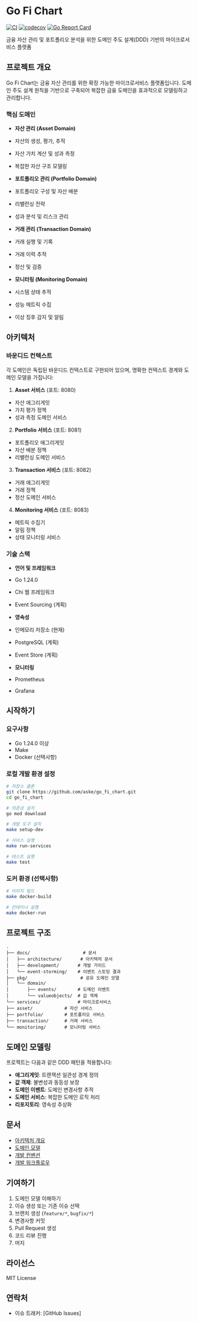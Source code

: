 # Go Fi Chart

[![CI](https://github.com/kimjooyoon/go_fi_chart/actions/workflows/ci.yml/badge.svg?branch=main)](https://github.com/kimjooyoon/go_fi_chart/actions/workflows/ci.yml)
[![codecov](https://codecov.io/gh/kimjooyoon/go_fi_chart/branch/main/graph/badge.svg)](https://codecov.io/gh/kimjooyoon/go_fi_chart)
[![Go Report Card](https://goreportcard.com/badge/github.com/kimjooyoon/go_fi_chart)](https://goreportcard.com/report/github.com/kimjooyoon/go_fi_chart)

금융 자산 관리 및 포트폴리오 분석을 위한 도메인 주도 설계(DDD) 기반의 마이크로서비스 플랫폼

## 프로젝트 개요

Go Fi Chart는 금융 자산 관리를 위한 확장 가능한 마이크로서비스 플랫폼입니다. 도메인 주도 설계 원칙을 기반으로 구축되어 복잡한 금융 도메인을 효과적으로 모델링하고 관리합니다.

### 핵심 도메인

- **자산 관리 (Asset Domain)**
- 자산의 생성, 평가, 추적
- 자산 가치 계산 및 성과 측정
- 복잡한 자산 구조 모델링

- **포트폴리오 관리 (Portfolio Domain)**
- 포트폴리오 구성 및 자산 배분
- 리밸런싱 전략
- 성과 분석 및 리스크 관리

- **거래 관리 (Transaction Domain)**
- 거래 실행 및 기록
- 거래 이력 추적
- 정산 및 검증

- **모니터링 (Monitoring Domain)**
- 시스템 상태 추적
- 성능 메트릭 수집
- 이상 징후 감지 및 알림

## 아키텍처

### 바운디드 컨텍스트

각 도메인은 독립된 바운디드 컨텍스트로 구현되어 있으며, 명확한 컨텍스트 경계와 도메인 모델을 가집니다:

1. **Asset 서비스** (포트: 8080)
- 자산 애그리게잇
- 가치 평가 정책
- 성과 측정 도메인 서비스

2. **Portfolio 서비스** (포트: 8081)
- 포트폴리오 애그리게잇
- 자산 배분 정책
- 리밸런싱 도메인 서비스

3. **Transaction 서비스** (포트: 8082)
- 거래 애그리게잇
- 거래 정책
- 정산 도메인 서비스

4. **Monitoring 서비스** (포트: 8083)
- 메트릭 수집기
- 알림 정책
- 상태 모니터링 서비스

### 기술 스택

- **언어 및 프레임워크**
- Go 1.24.0
- Chi 웹 프레임워크
- Event Sourcing (계획)

- **영속성**
- 인메모리 저장소 (현재)
- PostgreSQL (계획)
- Event Store (계획)

- **모니터링**
- Prometheus
- Grafana

## 시작하기

### 요구사항

- Go 1.24.0 이상
- Make
- Docker (선택사항)

### 로컬 개발 환경 설정

```bash
# 저장소 클론
git clone https://github.com/aske/go_fi_chart.git
cd go_fi_chart

# 의존성 설치
go mod download

# 개발 도구 설치
make setup-dev

# 서비스 실행
make run-services

# 테스트 실행
make test
```

### 도커 환경 (선택사항)

```bash
# 이미지 빌드
make docker-build

# 컨테이너 실행
make docker-run
```

## 프로젝트 구조

```
.
├── docs/                    # 문서
│   ├── architecture/       # 아키텍처 문서
│   ├── development/       # 개발 가이드
│   └── event-storming/    # 이벤트 스토밍 결과
├── pkg/                    # 공유 도메인 모델
│   └── domain/
│       ├── events/        # 도메인 이벤트
│       └── valueobjects/  # 값 객체
└── services/              # 마이크로서비스
├── asset/            # 자산 서비스
├── portfolio/        # 포트폴리오 서비스
├── transaction/      # 거래 서비스
└── monitoring/       # 모니터링 서비스
```

## 도메인 모델링

프로젝트는 다음과 같은 DDD 패턴을 적용합니다:

- **애그리게잇**: 트랜잭션 일관성 경계 정의
- **값 객체**: 불변성과 동등성 보장
- **도메인 이벤트**: 도메인 변경사항 추적
- **도메인 서비스**: 복잡한 도메인 로직 처리
- **리포지토리**: 영속성 추상화

## 문서

- [아키텍처 개요](docs/architecture/overview.md)
- [도메인 모델](docs/architecture/domain.md)
- [개발 컨벤션](docs/development/conventions.md)
- [개발 워크플로우](docs/development/workflow.md)

## 기여하기

1. 도메인 모델 이해하기
2. 이슈 생성 또는 기존 이슈 선택
3. 브랜치 생성 (`feature/*`, `bugfix/*`)
4. 변경사항 커밋
5. Pull Request 생성
6. 코드 리뷰 진행
7. 머지

## 라이선스

MIT License

## 연락처

- 이슈 트래커: [GitHub Issues] 